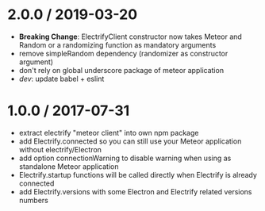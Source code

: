 2.0.0 / 2019-03-20
==================
  * **Breaking Change**: ElectrifyClient constructor now takes Meteor and Random or a randomizing function as mandatory arguments
  * remove simpleRandom dependency (randomizer as constructor argument)
  * don't rely on global underscore package of meteor application
  * *dev*: update babel + eslint

1.0.0 / 2017-07-31
==================
  * extract electrify "meteor client" into own npm package
  * add Electrify.connected so you can still use your Meteor application without electrify/Electron
  * add option connectionWarning to disable warning when using as standalone Meteor application
  * Electrify.startup functions will be called directly when Electrify is already connected
  * add Electrify.versions with some Electron and Electrify related versions numbers